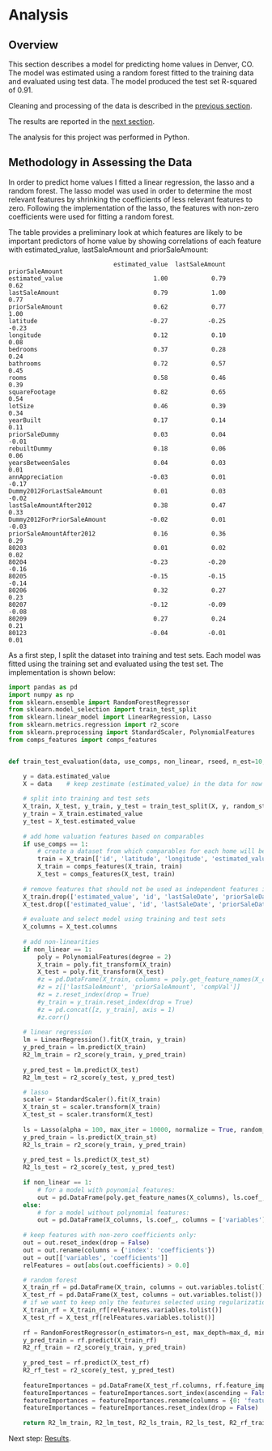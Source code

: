 # Analysis

## Overview
This section describes a model for predicting home values in Denver, CO.  The model was estimated using a random forest fitted to the training data and evaluated using test data.  The model produced the test set R-squared of 0.91. 

Cleaning and processing of the data is described in the [previous section](https://eagronin.github.io/housing-forecast-prepare/).

The results are reported in the [next section](https://eagronin.github.io/housing-forecast-report/).

The analysis for this project was performed in Python.

## Methodology in Assessing the Data 
In order to predict home values I fitted a linear regression, the lasso and a random forest.  The lasso model was used in order to determine the most relevant features by shrinking the coefficients of less relevant features to zero.   Following the implementation of the lasso, the features with non-zero coefficients were used for fitting a random forest.   

The table provides a preliminary look at which features are likely to be important predictors of home value by showing correlations of each feature with estimated_value, lastSaleAmount and priorSaleAmount:

```
                             estimated_value  lastSaleAmount  priorSaleAmount
estimated_value                         1.00            0.79             0.62
lastSaleAmount                          0.79            1.00             0.77
priorSaleAmount                         0.62            0.77             1.00
latitude                               -0.27           -0.25            -0.23
longitude                               0.12            0.10             0.08
bedrooms                                0.37            0.28             0.24
bathrooms                               0.72            0.57             0.45
rooms                                   0.58            0.46             0.39
squareFootage                           0.82            0.65             0.54
lotSize                                 0.46            0.39             0.34
yearBuilt                               0.17            0.14             0.11
priorSaleDummy                          0.03            0.04            -0.01
rebuiltDummy                            0.18            0.06             0.06
yearsBetweenSales                       0.04            0.03             0.01
annAppreciation                        -0.03            0.01            -0.17
Dummy2012ForLastSaleAmount              0.01            0.03            -0.02
lastSaleAmountAfter2012                 0.38            0.47             0.33
Dummy2012ForPriorSaleAmount            -0.02            0.01            -0.03
priorSaleAmountAfter2012                0.16            0.36             0.29
80203                                   0.01            0.02             0.02
80204                                  -0.23           -0.20            -0.16
80205                                  -0.15           -0.15            -0.14
80206                                   0.32            0.27             0.23
80207                                  -0.12           -0.09            -0.08
80209                                   0.27            0.24             0.21
80123                                  -0.04           -0.01             0.01
```

As a first step, I split the dataset into training and test sets.  Each model was fitted using the training set and evaluated using the test set.  The implementation is shown below:

```python
import pandas as pd
import numpy as np
from sklearn.ensemble import RandomForestRegressor
from sklearn.model_selection import train_test_split
from sklearn.linear_model import LinearRegression, Lasso
from sklearn.metrics.regression import r2_score
from sklearn.preprocessing import StandardScaler, PolynomialFeatures
from comps_features import comps_features


def train_test_evaluation(data, use_comps, non_linear, rseed, n_est=10, max_d=None, min_samp_split=2, min_samp_leaf=1, max_f='auto'):

    y = data.estimated_value
    X = data    # keep zestimate (estimated_value) in the data for now and drop it later
        
    # split into training and test sets
    X_train, X_test, y_train, y_test = train_test_split(X, y, random_state = rseed)
    y_train = X_train.estimated_value    
    y_test = X_test.estimated_value
    
    # add home valuation features based on comparables
    if use_comps == 1:
        # create a dataset from which comparables for each home will be selected
        train = X_train[['id', 'latitude', 'longitude', 'estimated_value', 'lastSaleAmount', 'lastSaleDate', 'squareFootage', 'bedrooms', 'bathrooms']]
        X_train = comps_features(X_train, train)
        X_test = comps_features(X_test, train)
    
    # remove features that should not be used as independent features in fitting the model
    X_train.drop(['estimated_value', 'id', 'lastSaleDate', 'priorSaleDate', 'zipcode'], axis = 1, inplace = True)
    X_test.drop(['estimated_value', 'id', 'lastSaleDate', 'priorSaleDate', 'zipcode'], axis = 1, inplace = True)
            
    # evaluate and select model using training and test sets
    X_columns = X_test.columns
    
    # add non-linearities
    if non_linear == 1:
        poly = PolynomialFeatures(degree = 2)
        X_train = poly.fit_transform(X_train)
        X_test = poly.fit_transform(X_test)        
        #z = pd.DataFrame(X_train, columns = poly.get_feature_names(X_columns))
        #z = z[['lastSaleAmount', 'priorSaleAmount', 'compVal']]
        #z = z.reset_index(drop = True)
        #y_train = y_train.reset_index(drop = True)
        #z = pd.concat([z, y_train], axis = 1)
        #z.corr()
   
    # linear regression
    lm = LinearRegression().fit(X_train, y_train)
    y_pred_train = lm.predict(X_train)
    R2_lm_train = r2_score(y_train, y_pred_train)
    
    y_pred_test = lm.predict(X_test)
    R2_lm_test = r2_score(y_test, y_pred_test)

    # lasso
    scaler = StandardScaler().fit(X_train)
    X_train_st = scaler.transform(X_train)
    X_test_st = scaler.transform(X_test)
    
    ls = Lasso(alpha = 100, max_iter = 10000, normalize = True, random_state = rseed).fit(X_train_st, y_train)
    y_pred_train = ls.predict(X_train_st)
    R2_ls_train = r2_score(y_train, y_pred_train)
    
    y_pred_test = ls.predict(X_test_st)
    R2_ls_test = r2_score(y_test, y_pred_test)
    
    if non_linear == 1:
        # for a model with poynomial features:
        out = pd.DataFrame(poly.get_feature_names(X_columns), ls.coef_, columns = ['variables'])
    else:        
        # for a model without polynomial features:
        out = pd.DataFrame(X_columns, ls.coef_, columns = ['variables'])
    
    # keep features with non-zero coefficients only:
    out = out.reset_index(drop = False)
    out = out.rename(columns = {'index': 'coefficients'})
    out = out[['variables', 'coefficients']]
    relFeatures = out[abs(out.coefficients) > 0.0]

    # random forest
    X_train_rf = pd.DataFrame(X_train, columns = out.variables.tolist())
    X_test_rf = pd.DataFrame(X_test, columns = out.variables.tolist())    
    # if we want to keep only the features selected using regularization:
    X_train_rf = X_train_rf[relFeatures.variables.tolist()]
    X_test_rf = X_test_rf[relFeatures.variables.tolist()]
    
    rf = RandomForestRegressor(n_estimators=n_est, max_depth=max_d, min_samples_split=min_samp_split, min_samples_leaf=min_samp_leaf, max_features=max_f, random_state = rseed).fit(X_train_rf, y_train)
    y_pred_train = rf.predict(X_train_rf)
    R2_rf_train = r2_score(y_train, y_pred_train)
    
    y_pred_test = rf.predict(X_test_rf)
    R2_rf_test = r2_score(y_test, y_pred_test)
    
    featureImportances = pd.DataFrame(X_test_rf.columns, rf.feature_importances_)    
    featureImportances = featureImportances.sort_index(ascending = False)
    featureImportances = featureImportances.rename(columns = {0: 'featureImportances'})
    featureImportances = featureImportances.reset_index(drop = False)
        
    return R2_lm_train, R2_lm_test, R2_ls_train, R2_ls_test, R2_rf_train, R2_rf_test, relFeatures, featureImportances
```

Next step:  [Results](https://eagronin.github.io/housing-forecast-report/).
